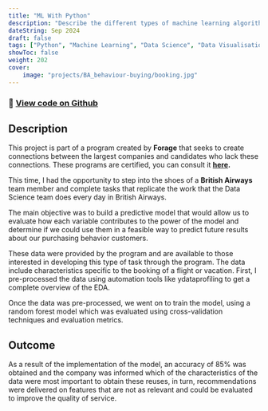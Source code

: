 ```yaml
---
title: "ML With Python"
description: "Describe the different types of machine learning algorithms and when to use them"
dateString: Sep 2024
draft: false
tags: ["Python", "Machine Learning", "Data Science", "Data Visualisation"]
showToc: false
weight: 202
cover:
    image: "projects/BA_behaviour-buying/booking.jpg"
--- 
```

### 🔗 [View code on Github](https://github.com/dasanmiguelv/supervised-machine-learning/tree/main/behaviour-buying)

## Description
This project is part of a program created by **Forage** that seeks to create connections between the largest companies and candidates who lack these connections.
These programs are certified, you can consult it **[here](https://forage-uploads-prod.s3.amazonaws.com/completion-certificates/British%20Airways/NjynCWzGSaWXQCxSX_British%20Airways_HMn4kpBMPRFe6rGnf_1691544594630_completion_certificate.pdf).**

This time, I had the opportunity to step into the shoes of a **British Airways** team member and complete tasks that replicate the work that the Data Science team does every day in British Airways.


The main objective was to build a predictive model that would allow us to evaluate how each variable contributes to the power of the model and determine if we could use them in a feasible way to predict future results about our purchasing behavior customers.

These data were provided by the program and are available to those interested in developing this type of task through the program.
The data include characteristics specific to the booking of a flight or vacation.
First, I pre-processed the data using automation tools like ydataprofiling to get a complete overview of the EDA.

Once the data was pre-processed, we went on to train the model, using a random forest model which was evaluated using cross-validation techniques and evaluation metrics.

## Outcome

As a result of the implementation of the model, an accuracy of 85% was obtained and the company was informed which of the characteristics of the data were most important to obtain these reuses, in turn, recommendations were delivered on features that are not as relevant and could be evaluated to improve the quality of service.